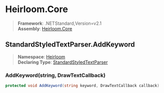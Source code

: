 # Heirloom.Core

> **Framework**: .NETStandard,Version=v2.1  
> **Assembly**: [Heirloom.Core][0]  

## StandardStyledTextParser.AddKeyword

> **Namespace**: [Heirloom][0]  
> **Declaring Type**: [StandardStyledTextParser][1]  

### AddKeyword(string, DrawTextCallback)

```cs
protected void AddKeyword(string keyword, DrawTextCallback callback)
```

[0]: ../../../Heirloom.Core.md
[1]: ../StandardStyledTextParser.md
